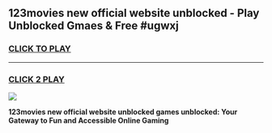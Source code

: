 
## 123movies new official website unblocked - Play Unblocked Gmaes & Free #ugwxj
<h3>
<a href="https://news.freeplayer.one?title=123movies_new_official_website_unblocked&ref=24F">CLICK TO PLAY</a></h3>
<hr>

<h3>
<a href="https://news.freeplayer.one?title=123movies_new_official_website_unblocked&ref=24F">CLICK 2 PLAY</a>
  
</h3>

<a href="https://news.freeplayer.one?title=123movies_new_official_website_unblocked&ref=24F/"><img src="https://clearcache.store/games.png"></a>


**123movies new official website unblocked games unblocked: Your Gateway to Fun and Accessible Online Gaming**
